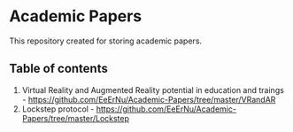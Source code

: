 # Academic Papers

This repository created for storing academic papers.

## Table of contents

 1. Virtual Reality and Augmented Reality potential in education and traings - https://github.com/EeErNu/Academic-Papers/tree/master/VRandAR
 2. Lockstep protocol - https://github.com/EeErNu/Academic-Papers/tree/master/Lockstep
